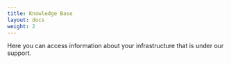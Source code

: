 ```yaml
---
title: Knowledge Base
layout: docs
weight: 2
---
```

Here you can access information about your infrastructure that is under our support.
